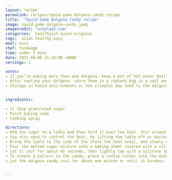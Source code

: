 ```yaml
---
layout: recipe
permalink: recipes/squid-game-dalgona-candy-recipe
title:  "Squid Game Dalgona Candy recipe"
image: squid-game-dalgona-candy.jpeg
imagecredit: "unsplash.com"
categories:  healthyish quick original
tags:  asian healthy easy
meal: main
chef: foodwage
time: under 5 mins
date: 2021-08-08 11:33:00 +0800
servings: 1

notes:
- If you’re making more than one dalgona, keep a pot of hot water boiling on the stove. As you make each batch, rinse off the ladle and scraper in a quick dip in the pot before proceeding onward to the next batch. Wipe out any drips with a dry towel and you’re ready to go!
- After cooling your dalgona, store them in a ziplock bag in a cool and dry place, for up to 3 days. Refrigeration is recommended if you are in a warmer climate.
- Storage in humid environments or hot climates may lead to the dalgona becoming sticky and start developing mini craters.


ingredients:

- 2| tbsp granulated sugar
- Pinch baking soda
- Cooking spray

directions:
- Add the sugar to a ladle and then hold it over low heat. Stir around the sugar with a chopstick from time to time until it starts to melt. The sugar will start to melt around the edges first and it usually takes about 1 minute to reach this point. Once this happens, start stirring more vigorously.
- You also need to control the heat, by lifting the ladle off or moving it closer to your heat source. It will take about 3-4 minutes to completely liquidize; it should end up smooth with no lumps. 
- Bring the ladle to the side of the stove (no heat area), and slowly and carefully add a pinch of baking soda. Make sure you don’t add too much, as it can burn quickly and make the dalgona taste bitter. Stir quickly and thoroughly until the baking soda is fully dissolved; You will see the mixture turning into a light caramel-color. While stirring, bring the ladle closer to the heat for 3 to 5 seconds to give the mixture a fluffy and airy texture while keeping it warm.
- Pour the melted sugar mixture onto a baking sheet covered with a silicone mat or baking paper, scraping with a silicone spatula.
- Let it cool for about 45 seconds, then lightly tap with a silicone spatula to see if the dalgona sticks to it. If it doesn’t, press down the dalgona using a hotteok press for 4 to 5 seconds to flatten it. You can use any smooth, flat, non-stick object like a small stainless steel pot to press it down.
- To create a pattern in the candy, press a cookie cutter into the middle of the candy and remove it quickly. If you press hard and firmly, your pattern will come out easier - but if you press lightly, it will be difficult to get the pattern out. Quickly remove the cookie cutter.
- Let the dalgona candy cool for about one minute or until it hardens. Serve.


---
```

